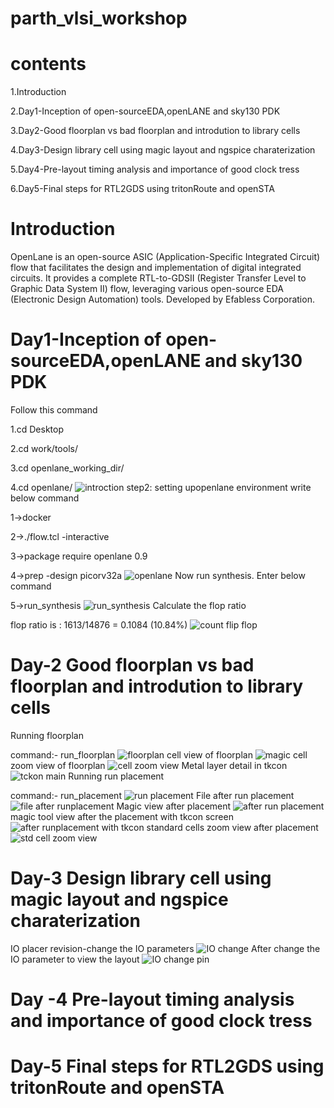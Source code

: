 # parth_vlsi_workshop
# contents
1.Introduction

2.Day1-Inception of open-sourceEDA,openLANE and sky130 PDK

3.Day2-Good floorplan vs bad floorplan and introdution to library cells

4.Day3-Design library cell using magic layout and ngspice charaterization

5.Day4-Pre-layout timing analysis and importance of good clock tress

6.Day5-Final steps for RTL2GDS using tritonRoute and openSTA
# Introduction
OpenLane is an open-source ASIC (Application-Specific Integrated Circuit) flow that facilitates the design and implementation of digital integrated circuits. It provides a complete RTL-to-GDSII (Register Transfer Level to Graphic Data System II) flow, leveraging various open-source EDA (Electronic Design Automation) tools. Developed by Efabless Corporation.
# Day1-Inception of open-sourceEDA,openLANE and sky130 PDK

Follow this command

1.cd Desktop

2.cd work/tools/

3.cd openlane_working_dir/

4.cd openlane/
![introction](https://github.com/user-attachments/assets/72f09c6b-d728-41f0-9805-c07aa3bba69b)
step2: setting upopenlane environment
write below command

1->docker

2->./flow.tcl -interactive

3->package require openlane 0.9

4->prep -design picorv32a
![openlane](https://github.com/user-attachments/assets/41a44b71-9848-4f19-889d-1a9229ce3afd)
Now run synthesis. Enter below command

5->run_synthesis
![run_synthesis](https://github.com/user-attachments/assets/d100c8fe-3575-4f90-be48-2ea8d321c78e)
Calculate the flop ratio

flop ratio is : 1613/14876 = 0.1084 (10.84%)
![count flip flop](https://github.com/user-attachments/assets/933f0fab-cc51-4271-bb8f-b8894986c3b5)
# Day-2 Good floorplan vs bad floorplan and introdution to library cells
Running floorplan

command:- run_floorplan
![floorplan](https://github.com/user-attachments/assets/ea598ae5-92c9-4065-b82c-22fc30a924d4)
cell view of floorplan
![magic](https://github.com/user-attachments/assets/11b31eec-f027-4bb9-a4cd-9baa85bb5259)
cell zoom view of floorplan
![cell zoom view](https://github.com/user-attachments/assets/0f5c8e27-caae-4a22-8161-e7c0fb6b0ab8)
Metal layer detail in tkcon 
![tckon main](https://github.com/user-attachments/assets/998d17c3-2f84-49c1-91fb-5b4438a2e78b)
Running run placement

command:- run_placement
![run placement](https://github.com/user-attachments/assets/a672d093-e97d-440e-b4d4-0a95dfdeb34b)
File after run placement
![file after runplacement](https://github.com/user-attachments/assets/8d8d70a3-1c30-4c0e-a642-b77a460dbd71)
Magic view after placement
![after run placement](https://github.com/user-attachments/assets/820c9a06-28f3-4441-bf4d-f7f5091508ce)
magic tool view after the placement with tkcon screen
![after runplacement with tkcon](https://github.com/user-attachments/assets/db30dd8e-b384-4264-b472-1b388536bcca)
standard cells zoom view after placement
![std cell zoom view](https://github.com/user-attachments/assets/9f88ad14-63fb-4036-a2a0-e29335ec6bf8)

# Day-3 Design library cell using magic layout and ngspice charaterization
IO placer revision-change the IO parameters
![IO change](https://github.com/user-attachments/assets/7e43a8e2-e2c3-43dd-ba94-cd19db277383)
After change the IO parameter to view the layout
![IO change pin](https://github.com/user-attachments/assets/796a7699-882a-4864-b0b5-6fa54331d671)
# Day -4 Pre-layout timing analysis and importance of good clock tress

# Day-5 Final steps for RTL2GDS using tritonRoute and openSTA
